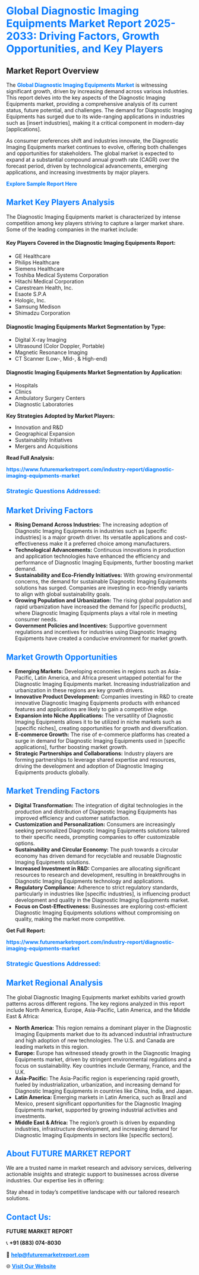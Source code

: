 <h1 style="color: #007BFF;">Global Diagnostic Imaging Equipments Market Report 2025-2033: Driving Factors, Growth Opportunities, and Key Players</h1>

<section id="overview">
<h2>Market Report Overview</h2>
<p>The <a href="https://www.futuremarketreport.com/industry-report/diagnostic-imaging-equipments-market" style="color: #007BFF; text-decoration: none;"><strong>Global Diagnostic Imaging Equipments Market</strong></a> is witnessing significant growth, driven by increasing demand across various industries. This report delves into the key aspects of the Diagnostic Imaging Equipments market, providing a comprehensive analysis of its current status, future potential, and challenges. The demand for Diagnostic Imaging Equipments has surged due to its wide-ranging applications in industries such as [insert industries], making it a critical component in modern-day [applications].</p>
<p>As consumer preferences shift and industries innovate, the Diagnostic Imaging Equipments market continues to evolve, offering both challenges and opportunities for stakeholders. The global market is expected to expand at a substantial compound annual growth rate (CAGR) over the forecast period, driven by technological advancements, emerging applications, and increasing investments by major players.</p>
</section>

<section id="overview">
<p><a href="https://www.futuremarketreport.com/request-sample/reportId=88654" style="color: #007BFF; text-decoration: none;"><strong>Explore Sample Report Here</strong></a></p>
</section>

<section id="key-players">
<h2 style="color: #007BFF;">Market Key Players Analysis</h2>
<p>The Diagnostic Imaging Equipments market is characterized by intense competition among key players striving to capture a larger market share. Some of the leading companies in the market include:</p>
<h4>Key Players Covered in the Diagnostic Imaging Equipments Report:</h4>
<ul><li>GE Healthcare</li><li>Philips Healthcare</li><li>Siemens Healthcare</li><li>Toshiba Medical Systems Corporation</li><li>Hitachi Medical Corporation</li><li>Carestream Health, Inc.</li><li>Esaote S.P.A</li><li>Hologic, Inc.</li><li>Samsung Medison</li><li>Shimadzu Corporation</li></ul>
<h4>Diagnostic Imaging Equipments Market Segmentation by Type:</h4>
<ul><li>Digital X-ray Imaging</li><li>Ultrasound (Color Doppler, Portable)</li><li>Magnetic Resonance Imaging</li><li>CT Scanner (Low-, Mid-, &amp; High-end)</li></ul>

<h4>Diagnostic Imaging Equipments Market Segmentation by Application:</h4>
<ul><li>Hospitals</li><li>Clinics</li><li>Ambulatory Surgery Centers</li><li>Diagnostic Laboratories</li></ul>
<p><strong>Key Strategies Adopted by Market Players:</strong></p>
<ul>
<li>Innovation and R&D</li>
<li>Geographical Expansion</li>
<li>Sustainability Initiatives</li>
<li>Mergers and Acquisitions</li>
</ul>
</section>

<section>
<p><strong>Read Full Analysis: </strong></p><a href="https://www.futuremarketreport.com/industry-report/diagnostic-imaging-equipments-market" style="color: #007BFF; text-decoration: none;"><strong>https://www.futuremarketreport.com/industry-report/diagnostic-imaging-equipments-market</strong></a>
<h3 style="color: #007BFF;">Strategic Questions Addressed:</h3>
</section>

<section id="driving-factors">
<h2 style="color: #007BFF;">Market Driving Factors</h2>
<ul>
<li><strong>Rising Demand Across Industries:</strong> The increasing adoption of Diagnostic Imaging Equipments in industries such as [specific industries] is a major growth driver. Its versatile applications and cost-effectiveness make it a preferred choice among manufacturers.</li>
<li><strong>Technological Advancements:</strong> Continuous innovations in production and application technologies have enhanced the efficiency and performance of Diagnostic Imaging Equipments, further boosting market demand.</li>
<li><strong>Sustainability and Eco-Friendly Initiatives:</strong> With growing environmental concerns, the demand for sustainable Diagnostic Imaging Equipments solutions has surged. Companies are investing in eco-friendly variants to align with global sustainability goals.</li>
<li><strong>Growing Population and Urbanization:</strong> The rising global population and rapid urbanization have increased the demand for [specific products], where Diagnostic Imaging Equipments plays a vital role in meeting consumer needs.</li>
<li><strong>Government Policies and Incentives:</strong> Supportive government regulations and incentives for industries using Diagnostic Imaging Equipments have created a conducive environment for market growth.</li>
</ul>
</section>

<section id="growth-opportunities">
<h2 style="color: #007BFF;">Market Growth Opportunities</h2>
<ul>
<li><strong>Emerging Markets:</strong> Developing economies in regions such as Asia-Pacific, Latin America, and Africa present untapped potential for the Diagnostic Imaging Equipments market. Increasing industrialization and urbanization in these regions are key growth drivers.</li>
<li><strong>Innovative Product Development:</strong> Companies investing in R&D to create innovative Diagnostic Imaging Equipments products with enhanced features and applications are likely to gain a competitive edge.</li>
<li><strong>Expansion into Niche Applications:</strong> The versatility of Diagnostic Imaging Equipments allows it to be utilized in niche markets such as [specific niches], creating opportunities for growth and diversification.</li>
<li><strong>E-commerce Growth:</strong> The rise of e-commerce platforms has created a surge in demand for Diagnostic Imaging Equipments used in [specific applications], further boosting market growth.</li>
<li><strong>Strategic Partnerships and Collaborations:</strong> Industry players are forming partnerships to leverage shared expertise and resources, driving the development and adoption of Diagnostic Imaging Equipments products globally.</li>
</ul>
</section>

<section id="trending-factors">
<h2 style="color: #007BFF;">Market Trending Factors</h2>
<ul>
<li><strong>Digital Transformation:</strong> The integration of digital technologies in the production and distribution of Diagnostic Imaging Equipments has improved efficiency and customer satisfaction.</li>
<li><strong>Customization and Personalization:</strong> Consumers are increasingly seeking personalized Diagnostic Imaging Equipments solutions tailored to their specific needs, prompting companies to offer customizable options.</li>
<li><strong>Sustainability and Circular Economy:</strong> The push towards a circular economy has driven demand for recyclable and reusable Diagnostic Imaging Equipments solutions.</li>
<li><strong>Increased Investment in R&D:</strong> Companies are allocating significant resources to research and development, resulting in breakthroughs in Diagnostic Imaging Equipments technology and applications.</li>
<li><strong>Regulatory Compliance:</strong> Adherence to strict regulatory standards, particularly in industries like [specific industries], is influencing product development and quality in the Diagnostic Imaging Equipments market.</li>
<li><strong>Focus on Cost-Effectiveness:</strong> Businesses are exploring cost-efficient Diagnostic Imaging Equipments solutions without compromising on quality, making the market more competitive.</li>
</ul>
</section>

<section>
<p><strong>Get Full Report: </strong></p><a href="https://www.futuremarketreport.com/industry-report/diagnostic-imaging-equipments-market" style="color: #007BFF; text-decoration: none;"><strong>https://www.futuremarketreport.com/industry-report/diagnostic-imaging-equipments-market</strong></a>
<h3 style="color: #007BFF;">Strategic Questions Addressed:</h3>
</section>


<section id="regional-analysis">
<h2 style="color: #007BFF;">Market Regional Analysis</h2>
<p>The global Diagnostic Imaging Equipments market exhibits varied growth patterns across different regions. The key regions analyzed in this report include North America, Europe, Asia-Pacific, Latin America, and the Middle East & Africa:</p>
<ul>
<li><strong>North America:</strong> This region remains a dominant player in the Diagnostic Imaging Equipments market due to its advanced industrial infrastructure and high adoption of new technologies. The U.S. and Canada are leading markets in this region.</li>
<li><strong>Europe:</strong> Europe has witnessed steady growth in the Diagnostic Imaging Equipments market, driven by stringent environmental regulations and a focus on sustainability. Key countries include Germany, France, and the U.K.</li>
<li><strong>Asia-Pacific:</strong> The Asia-Pacific region is experiencing rapid growth, fueled by industrialization, urbanization, and increasing demand for Diagnostic Imaging Equipments in countries like China, India, and Japan.</li>
<li><strong>Latin America:</strong> Emerging markets in Latin America, such as Brazil and Mexico, present significant opportunities for the Diagnostic Imaging Equipments market, supported by growing industrial activities and investments.</li>
<li><strong>Middle East & Africa:</strong> The region’s growth is driven by expanding industries, infrastructure development, and increasing demand for Diagnostic Imaging Equipments in sectors like [specific sectors].</li>
</ul>
</section>

<footer>
<h2 style="color: #007BFF;">About FUTURE MARKET REPORT</h2>
<p>We are a trusted name in market research and advisory services, delivering actionable insights and strategic support to businesses across diverse industries. Our expertise lies in offering:</p>

<p>Stay ahead in today’s competitive landscape with our tailored research solutions.</p>

<h2 style="color: #007BFF;">Contact Us:</h2>
<p><strong>FUTURE MARKET REPORT</strong></p>
<p>📞 <strong>+91 (883) 074-8030</strong></p>
<p>📧 <strong><a href="mailto:help@futuremarketreport.com" style="color: #007BFF;">help@futuremarketreport.com</a></strong></p>
<p>🌐 <strong><a href="https://www.futuremarketreport.com/" style="color: #007BFF;">Visit Our Website</a></strong></p>
</footer>